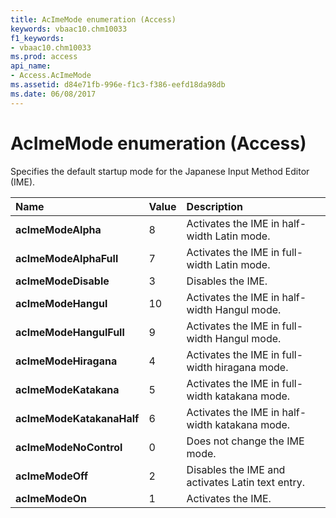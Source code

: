 ```yaml
---
title: AcImeMode enumeration (Access)
keywords: vbaac10.chm10033
f1_keywords:
- vbaac10.chm10033
ms.prod: access
api_name:
- Access.AcImeMode
ms.assetid: d84e71fb-996e-f1c3-f386-eefd18da98db
ms.date: 06/08/2017
---
```



# AcImeMode enumeration (Access)

Specifies the default startup mode for the Japanese Input Method Editor (IME). 



|Name|Value|Description|
|:-----|:-----|:-----|
|**acImeModeAlpha**|8|Activates the IME in half-width Latin mode.|
|**acImeModeAlphaFull**|7|Activates the IME in full-width Latin mode.|
|**acImeModeDisable**|3|Disables the IME.|
|**acImeModeHangul**|10|Activates the IME in half-width Hangul mode.|
|**acImeModeHangulFull**|9|Activates the IME in full-width Hangul mode.|
|**acImeModeHiragana**|4|Activates the IME in full-width hiragana mode.|
|**acImeModeKatakana**|5|Activates the IME in full-width katakana mode.|
|**acImeModeKatakanaHalf**|6|Activates the IME in half-width katakana mode.|
|**acImeModeNoControl**|0|Does not change the IME mode.|
|**acImeModeOff**|2|Disables the IME and activates Latin text entry.|
|**acImeModeOn**|1|Activates the IME.|

